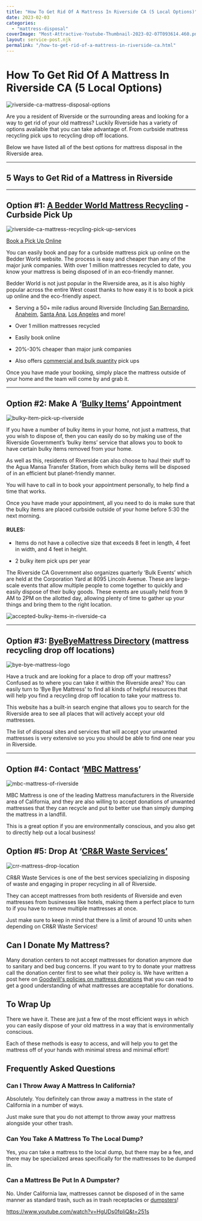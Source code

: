 ```yaml
---
title: "How To Get Rid Of A Mattress In Riverside CA (5 Local Options)"
date: 2023-02-03
categories: 
  - "mattress-disposal"
coverImage: "Most-Attractive-Youtube-Thumbnail-2023-02-07T093614.460.png"
layout: service-post.njk
permalink: "/how-to-get-rid-of-a-mattress-in-riverside-ca.html"
---
```


# How To Get Rid Of A Mattress In Riverside CA (5 Local Options)

![riverside-ca-mattress-disposal-options](/filtered-images/Most-Attractive-Youtube-Thumbnail-2023-02-07T093614.460-1024x576.png)

Are you a resident of Riverside or the surrounding areas and looking for a way to get rid of your old mattress? Luckily Riverside has a variety of options available that you can take advantage of. From curbside mattress recycling pick ups to recycling drop off locations.

Below we have listed all of the best options for mattress disposal in the Riverside area.

* * *

## 5 Ways to Get Rid of a Mattress in Riverside

* * *

## Option #1: [A Bedder World Mattress Recycling](https://www.abedderworld.com/Riverside-CA) - Curbside Pick Up

![riverside-ca-mattress-recycling-pick-up-services](/filtered-images/Screen-Shot-2023-02-07-at-8.58.34-AM-1024x495.png)

[Book a Pick Up Online](https://www.abedderworld.com/Riverside-CA)

You can easily book and pay for a curbside mattress pick up online on the Bedder World website. The process is easy and cheaper than any of the major junk companies. With over 1 million mattresses recycled to date, you know your mattress is being disposed of in an eco-friendly manner.

Bedder World is not just popular in the Riverside area, as it is also highly popular across the entire West coast thanks to how easy it is to book a pick up online and the eco-friendly aspect.

- Serving a 50+ mile radius around Riverside (Including [San Bernardino](https://www.abedderworld.com/San-Bernardino-CA), [Anaheim](https://www.abedderworld.com/Anaheim-CA), [Santa Ana](https://www.abedderworld.com/Santa-Ana-CA), [Los Angeles](https://www.abedderworld.com/Los-Angeles-CA) and more!

- Over 1 million mattresses recycled

- Easily book online

- 20%-30% cheaper than major junk companies

- Also offers [commercial and bulk quantity](https://www.abedderworld.com/commercial/) pick ups

Once you have made your booking, simply place the mattress outside of your home and the team will come by and grab it.

* * *

## Option #2: Make A ‘[Bulky Items](https://riversideca.gov/publicworks/trash/hhw-bulky.asp)’ Appointment

![bulky-item-pick-up-riverside](/filtered-images/Screen-Shot-2023-02-07-at-9.15.13-AM-1024x203.png)

If you have a number of bulky items in your home, not just a mattress, that you wish to dispose of, then you can easily do so by making use of the Riverside Government’s ‘bulky items’ service that allows you to book to have certain bulky items removed from your home.

As well as this, residents of Riverside can also choose to haul their stuff to the Agua Mansa Transfer Station, from which bulky items will be disposed of in an efficient but planet-friendly manner. 

You will have to call in to book your appointment personally, to help find a time that works.

Once you have made your appointment, all you need to do is make sure that the bulky items are placed curbside outside of your home before 5:30 the next morning.

#### RULES:

- Items do not have a collective size that exceeds 8 feet in length, 4 feet in width, and 4 feet in height.

- 2 bulky item pick ups per year

The Riverside CA Government also organizes quarterly ‘Bulk Events’ which are held at the Corporation Yard at 8095 Lincoln Avenue. These are large-scale events that allow multiple people to come together to quickly and easily dispose of their bulky goods. These events are usually held from 9 AM to 2PM on the allotted day, allowing plenty of time to gather up your things and bring them to the right location. 

![accepted-bulky-items-in-riverside-ca](/filtered-images/Screen-Shot-2023-02-07-at-9.13.13-AM-872x1024.png)

* * *

## Option #3: [ByeByeMattress Directory](https://byebyemattress.com/programs-by-state/california/) (mattress recycling drop off locations)

![bye-bye-mattress-logo](/filtered-images/BBM-Color-Paper-1@2x.png)

Have a truck and are looking for a place to drop off your mattress? Confused as to where you can take it within the Riverside area? You can easily turn to ‘Bye Bye Mattress’ to find all kinds of helpful resources that will help you find a recycling drop off location to take your mattress to. 

This website has a built-in search engine that allows you to search for the Riverside area to see all places that will actively accept your old mattresses. 

The list of disposal sites and services that will accept your unwanted mattresses is very extensive so you you should be able to find one near you in Riverside.

* * *

## Option #4: Contact ‘[MBC Mattress](https://mbcmattress.com/)’

![mbc-mattress-of-riverside](/filtered-images/Screen-Shot-2023-02-07-at-9.22.39-AM.png)

MBC Mattress is one of the leading Mattress manufacturers in the Riverside area of California, and they are also willing to accept donations of unwanted mattresses that they can recycle and put to better use than simply dumping the mattress in a landfill. 

This is a great option if you are environmentally conscious, and you also get to directly help out a local business! 

## Option #5: Drop At ‘[CR&R Waste Services’](https://crrwasteservices.com/)

![crr-mattress-drop-location](/filtered-images/Screen-Shot-2023-02-07-at-9.25.31-AM.png)

CR&R Waste Services is one of the best services specializing in disposing of waste and engaging in proper recycling in all of Riverside.

They can accept mattresses from both residents of Riverside and even mattresses from businesses like hotels, making them a perfect place to turn to if you have to remove multiple mattresses at once.

Just make sure to keep in mind that there is a limit of around 10 units when depending on CR&R Waste Services!

## Can I Donate My Mattress?

Many donation centers to not accept mattresses for donation anymore due to sanitary and bed bug concerns. If you want to try to donate your mattress call the donation center first to see what their policy is. We have written a post here on [Goodwill's policies on mattress donations](https://www.abedderworld.com/does-goodwill-take-mattresses-4-alternative-options.html/) that you can read to get a good understanding of what mattresses are acceptable for donations.

## **To Wrap Up**

There we have it. These are just a few of the most efficient ways in which you can easily dispose of your old mattress in a way that is environmentally conscious.

Each of these methods is easy to access, and will help you to get the mattress off of your hands with minimal stress and minimal effort! 

## **Frequently Asked Questions**

### **Can I Throw Away A Mattress In California?** 

Absolutely. You definitely can throw away a mattress in the state of California in a number of ways.

Just make sure that you do not attempt to throw away your mattress alongside your other trash. 

### **Can You Take A Mattress To The Local Dump?**

Yes, you can take a mattress to the local dump, but there may be a fee, and there may be specialized areas specifically for the mattresses to be dumped in. 

### **Can a Mattress Be Put In A Dumpster?**

No. Under California law, mattresses cannot be disposed of in the same manner as standard trash, such as in trash receptacles or [dumpsters](https://www.abedderworld.com/get-rid-of-a-mattress-by-throwing-it-in-the-dumpster.html/)!

https://www.youtube.com/watch?v=HgUDs0fpliQ&t=251s
